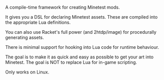A compile-time framework for creating Minetest mods.

It gives you a DSL for declaring Minetest assets.
  These are compiled into the appropriate Lua definitions.

You can also use Racket's full power (and 2htdp/image) for procedurally generating assets.

There is minimal support for hooking into Lua code for runtime behaviour.

The goal is to make it as quick and easy as possible to get your art into Minetest.  The goal is NOT to replace Lua for in-game scripting.

Only works on Linux.
